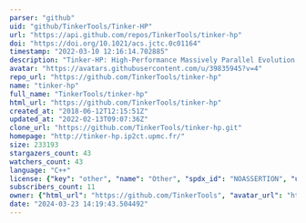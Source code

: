 ```yaml
---
parser: "github"
uid: "github/TinkerTools/Tinker-HP"
url: "https://api.github.com/repos/TinkerTools/tinker-hp"
doi: "https://doi.org/10.1021/acs.jctc.0c01164"
timestamp: "2022-03-10 12:16:14.702885"
description: "Tinker-HP: High-Performance Massively Parallel Evolution of Tinker on CPUs & GPUs"
avatar: "https://avatars.githubusercontent.com/u/39835945?v=4"
repo_url: "https://github.com/TinkerTools/tinker-hp"
name: "tinker-hp"
full_name: "TinkerTools/tinker-hp"
html_url: "https://github.com/TinkerTools/tinker-hp"
created_at: "2018-06-12T12:15:51Z"
updated_at: "2022-02-13T09:07:36Z"
clone_url: "https://github.com/TinkerTools/tinker-hp.git"
homepage: "http://tinker-hp.ip2ct.upmc.fr/"
size: 233193
stargazers_count: 43
watchers_count: 43
language: "C++"
license: {"key": "other", "name": "Other", "spdx_id": "NOASSERTION", "url": null, "node_id": "MDc6TGljZW5zZTA="}
subscribers_count: 11
owner: {"html_url": "https://github.com/TinkerTools", "avatar_url": "https://avatars.githubusercontent.com/u/39835945?v=4", "login": "TinkerTools", "type": "Organization"}
date: "2024-03-23 14:19:43.504492"
---
```

